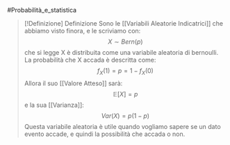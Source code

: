 #Probabilità_e_statistica 
>[!Definizione]  Definizione
>Sono le [[Variabili Aleatorie Indicatrici]] che abbiamo visto finora, e le scriviamo con:
>$$X\sim Bern(p)$$
>che si legge X è distribuita come una variabile aleatoria di bernoulli.
>La probabilità che X accada è descritta come:
>$$f_{X}(1)=p=1-f_{X}(0)$$
>Allora il suo [[Valore Atteso]] sarà:
>$$\mathbb{E}[X]=p$$
>e la sua [[Varianza]]:
>$$Var(X)=p(1-p)$$
>Questa variabile aleatoria è utile quando vogliamo sapere se un dato evento accade, e quindi la possibilità che accada o non.
